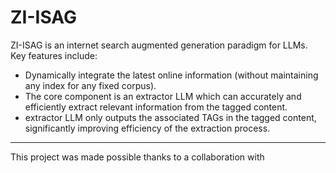 # ZI-ISAG
 ZI-ISAG is an internet search augmented generation paradigm for LLMs. Key features include:
 - Dynamically integrate the latest online information (without maintaining any index for any fixed corpus).
 - The core component is an extractor LLM which can accurately and efficiently extract relevant information from the tagged content.
 - extractor LLM only outputs the associated TAGs in the tagged content, significantly improving efficiency of the extraction process.

----------

This project was made possible thanks to a collaboration with 
